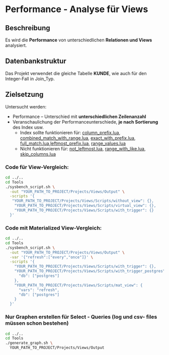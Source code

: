 # Performance - Analyse für Views

## Beschreibung

Es wird die **Performance** von unterschiedlichen **Relationen und Views** analysiert.

## Datenbankstruktur

Das Projekt verwendet die gleiche Tabelle **KUNDE**, wie auch für den Integer-Fall in Join_Typ.

## Zielsetzung
Untersucht werden:
- Performance – Unterschied mit **unterschiedlichen Zeilenanzahl**
- Veranschaulichung der Performanceunterschiede, **je nach Sortierung** des Index usw.
  - Index sollte funktionieren für: [column_prefix.lua](Scripts/query_differences/query_differences_select/column_prefix.lua), [combined_match_with_range.lua](Scripts/query_differences/query_differences_select/combined_match_with_range.lua), [exact_with_prefix.lua](Scripts/query_differences/query_differences_select/exact_with_prefix.lua), [full_match.lua](Scripts/query_differences/query_differences_select/full_match.lua),[leftmost_prefix.lua](Scripts/query_differences/query_differences_select/leftmost_prefix.lua), [range_values.lua](Scripts/query_differences/query_differences_select/range_values.lua)
  - Nicht funktionieren für: [not_leftmost.lua](Scripts/query_differences/query_differences_select/not_leftmost.lua), [range_with_like.lua](Scripts/query_differences/query_differences_select/range_with_like.lua), [skip_columns.lua](Scripts/query_differences/query_differences_select/skip_columns.lua)

### Code für View-Vergleich:
```bash
cd ../..
cd Tools
./sysbench_script.sh \
  -out "YOUR_PATH_TO_PROJECT/Projects/Views/Output" \
  -scripts '{
   "YOUR_PATH_TO_PROJECT/Projects/Views/Scripts/without_view": {},
    "YOUR_PATH_TO_PROJECT/Projects/Views/Scripts/virtual_view": {},
    "YOUR_PATH_TO_PROJECT/Projects/Views/Scripts/with_trigger": {}
  }'
```

### Code mit Materialized View-Vergleich:
```bash
cd ../..
cd Tools
./sysbench_script.sh \
  -out "YOUR_PATH_TO_PROJECT/Projects/Views/Output" \
  -var '{"refresh":["every","once"]}' \
  -scripts '{
    "YOUR_PATH_TO_PROJECT/Projects/Views/Scripts/with_trigger": {},
    "YOUR_PATH_TO_PROJECT/Projects/Views/Scripts/with_trigger_postgres": {
      "db": ["postgres"]
    },
    "YOUR_PATH_TO_PROJECT/Projects/Views/Scripts/mat_view": {
      "vars": "refresh",
      "db": ["postgres"]
    }
  }'
```

### Nur Graphen erstellen für Select - Queries (log und csv- files müssen schon bestehen)
```bash
cd ../..
cd Tools
./generate_graph.sh \
  YOUR_PATH_TO_PROJECT/Projects/Views/Output
```